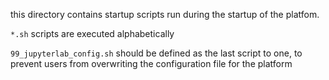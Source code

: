 this directory contains startup scripts run 
during the startup of the platfom.

`*.sh` scripts are executed alphabetically

`99_jupyterlab_config.sh` should be defined as the last script to one, to prevent users from overwriting the configuration file for the platform


